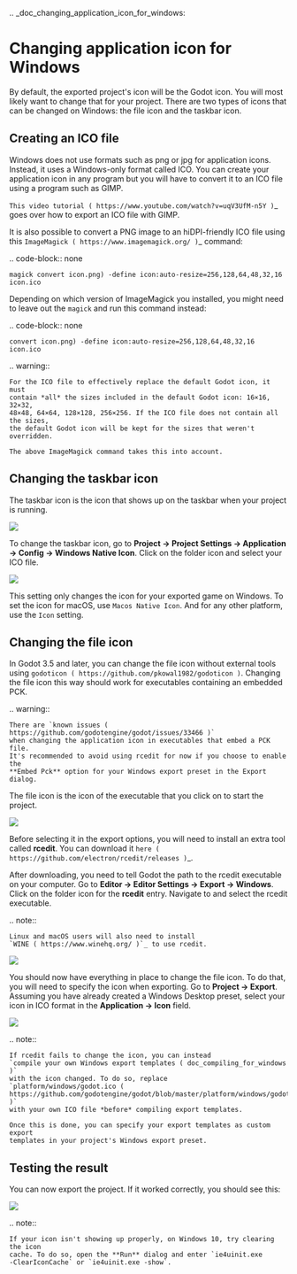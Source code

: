 .. _doc_changing_application_icon_for_windows:

Changing application icon for Windows
=====================================

By default, the exported project's icon will be the Godot icon.
You will most likely want to change that for your project. There are two types
of icons that can be changed on Windows: the file icon and the taskbar icon.

Creating an ICO file
--------------------

Windows does not use formats such as png or jpg for application icons. Instead,
it uses a Windows-only format called ICO. You can create your application icon
in any program but you will have to convert it to an ICO file using a program such
as GIMP.

`This video tutorial ( https://www.youtube.com/watch?v=uqV3UfM-n5Y )`_ goes over how to
export an ICO file with GIMP.

It is also possible to convert a PNG image to an hiDPI-friendly ICO file
using this `ImageMagick ( https://www.imagemagick.org/ )`_ command:

.. code-block:: none

    magick convert icon.png) -define icon:auto-resize=256,128,64,48,32,16 icon.ico

Depending on which version of ImageMagick you installed, you might need to leave out the `magick` and run this command instead:

.. code-block:: none

    convert icon.png) -define icon:auto-resize=256,128,64,48,32,16 icon.ico

.. warning::

    For the ICO file to effectively replace the default Godot icon, it must
    contain *all* the sizes included in the default Godot icon: 16×16, 32×32,
    48×48, 64×64, 128×128, 256×256. If the ICO file does not contain all the sizes,
    the default Godot icon will be kept for the sizes that weren't overridden.

    The above ImageMagick command takes this into account.

Changing the taskbar icon
-------------------------

The taskbar icon is the icon that shows up on the taskbar when your project
is running.

![](img/icon_taskbar_icon.png)

To change the taskbar icon, go to
**Project → Project Settings → Application → Config → Windows Native Icon**.
Click on the folder icon and select your ICO file.

![](img/icon_project_settings.png)

This setting only changes the icon for your exported game on Windows.
To set the icon for macOS, use `Macos Native Icon`. And for any other platform,
use the `Icon` setting.

Changing the file icon
----------------------

In Godot 3.5 and later, you can change the file icon without
external tools using `godoticon ( https://github.com/pkowal1982/godoticon )`.
Changing the file icon this way should work for executables containing
an embedded PCK.

.. warning::

    There are `known issues ( https://github.com/godotengine/godot/issues/33466 )`
    when changing the application icon in executables that embed a PCK file.
    It's recommended to avoid using rcedit for now if you choose to enable the
    **Embed Pck** option for your Windows export preset in the Export dialog.

The file icon is the icon of the executable that you click on to start
the project.

![](img/icon_file_icon.png)

Before selecting it in the export options, you will need to install
an extra tool called **rcedit**.
You can download it `here ( https://github.com/electron/rcedit/releases )`_.

After downloading, you need to tell Godot the path to the rcedit executable
on your computer.
Go to **Editor → Editor Settings → Export → Windows**.
Click on the folder icon for the **rcedit** entry.
Navigate to and select the rcedit executable.

.. note::

    Linux and macOS users will also need to install
    `WINE ( https://www.winehq.org/ )`_ to use rcedit.

![](img/icon_rcedit.png)

You should now have everything in place to change the file icon.
To do that, you will need to specify the icon when exporting.
Go to **Project → Export**. Assuming you have already created
a Windows Desktop preset, select your icon in ICO format in
the **Application → Icon** field.

![](img/icon_export_settings.png)

.. note::

    If rcedit fails to change the icon, you can instead
    `compile your own Windows export templates ( doc_compiling_for_windows )`
    with the icon changed. To do so, replace
    `platform/windows/godot.ico ( https://github.com/godotengine/godot/blob/master/platform/windows/godot.ico )`
    with your own ICO file *before* compiling export templates.

    Once this is done, you can specify your export templates as custom export
    templates in your project's Windows export preset.

Testing the result
------------------

You can now export the project. If it worked correctly, you should see this:

![](img/icon_result.png)

.. note::

    If your icon isn't showing up properly, on Windows 10, try clearing the icon
    cache. To do so, open the **Run** dialog and enter `ie4uinit.exe
    -ClearIconCache` or `ie4uinit.exe -show`.
